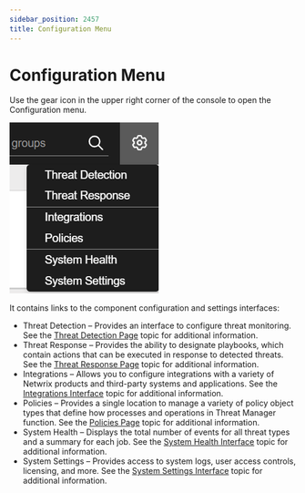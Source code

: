 ```yaml
---
sidebar_position: 2457
title: Configuration Menu
---
```


# Configuration Menu

Use the gear icon in the upper right corner of the console to open the Configuration menu.

[![](../../../../../../static/images/ThreatManager_3.0/Content/Resources/Images/ThreatManager/Admin/Configuration/ConfigurationMenu.png)](../../../Resources/Images/ThreatManager/Admin/Configuration/ConfigurationMenu.png)

It contains links to the component configuration and settings interfaces:

* Threat Detection – Provides an interface to configure threat monitoring. See the [Threat Detection Page](ThreatDetection "Threat Detection Page") topic for additional information.
* Threat Response – Provides the ability to designate playbooks, which contain actions that can be executed in response to detected threats. See the [Threat Response Page](ThreatResponse "Threat Response Page") topic for additional information.
* Integrations – Allows you to configure integrations with a variety of Netwrix products and third-party systems and applications. See the [Integrations Interface](Integrations/Overview "Integrations Interface") topic for additional information.
* Policies – Provides a single location to manage a variety of policy object types that define how processes and operations in Threat Manager function. See the [Policies Page](Policies/Overview "Policies Page") topic for additional information.
* System Health – Displays the total number of events for all threat types and a summary for each job. See the [System Health Interface](SystemHealth/Overview "System Health Interface") topic for additional information.
* System Settings – Provides access to system logs, user access controls, licensing, and more. See the [System Settings Interface](SystemSettings/Overview "System Settings Interface") topic for additional information.